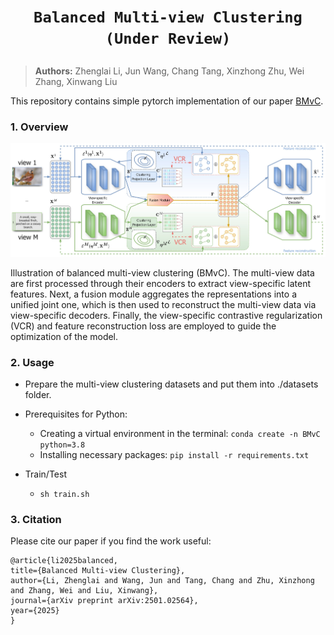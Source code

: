 # <p align=center>`Balanced Multi-view Clustering (Under Review)`</p>

> **Authors:**
Zhenglai Li, Jun Wang, Chang Tang, Xinzhong Zhu, Wei Zhang, Xinwang Liu

This repository contains simple pytorch implementation of our paper [BMvC](https://arxiv.org/abs/2501.02564).

### 1. Overview

<p align="center">
    <img src="assest/BMvC.jpg"/> <br />
</p>

Illustration of balanced multi-view clustering (BMvC). The multi-view data are first processed through their encoders to extract view-specific latent features. Next, a fusion module aggregates the representations into a unified joint one, which is then used to reconstruct the multi-view data via view-specific decoders. Finally, the view-specific contrastive regularization (VCR) and feature reconstruction loss are employed to guide the optimization of the model. <br>

### 2. Usage
+ Prepare the multi-view clustering datasets and put them into ./datasets folder.

+ Prerequisites for Python:
    - Creating a virtual environment in the terminal: `conda create -n BMvC python=3.8`
    - Installing necessary packages: `pip install -r requirements.txt `

+ Train/Test
    - `sh train.sh`

### 3. Citation

Please cite our paper if you find the work useful:

    @article{li2025balanced,
    title={Balanced Multi-view Clustering},
    author={Li, Zhenglai and Wang, Jun and Tang, Chang and Zhu, Xinzhong and Zhang, Wei and Liu, Xinwang},
    journal={arXiv preprint arXiv:2501.02564},
    year={2025}
    }